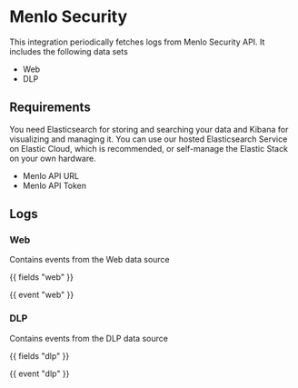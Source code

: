 # Menlo Security

This integration periodically fetches logs from Menlo Security API. It includes the following data sets

- Web
- DLP

## Requirements

You need Elasticsearch for storing and searching your data and Kibana for visualizing and managing it.
You can use our hosted Elasticsearch Service on Elastic Cloud, which is recommended, or self-manage the Elastic Stack on your own hardware.

- Menlo API URL
- Menlo API Token

## Logs

### Web

Contains events from the Web data source

{{ fields "web" }}

{{ event "web" }}

### DLP

Contains events from the DLP data source

{{ fields "dlp" }}

{{ event "dlp" }}